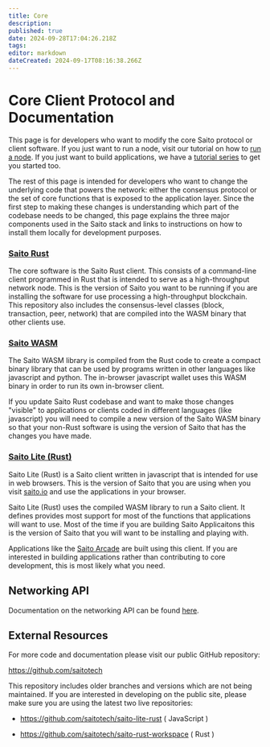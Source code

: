 ```yaml
---
title: Core
description: 
published: true
date: 2024-09-28T17:04:26.218Z
tags: 
editor: markdown
dateCreated: 2024-09-17T08:16:38.266Z
---
```


# Core Client Protocol and Documentation

This page is for developers who want to modify the core Saito protocol or client software. If you just want to run a node, visit our tutorial on how to [run a node](/tech/installation). If you just want to build applications, we have a [tutorial series](/tech/building_apps) to get you started too.

The rest of this page is intended for developers who want to change the underlying code that powers the network: either the consensus protocol or the set of core functions that is exposed to the application layer. Since the first step to making these changes is understanding which part of the codebase needs to be changed, this page explains the three major components used in the Saito stack and links to instructions on how to install them locally for development purposes.


### [Saito Rust](/tech/installation/rust)
The core software is the Saito Rust client. This consists of a command-line client programmed in Rust that is intended to serve as a high-throughput network node. This is the version of Saito you want to be running if you are installing the software for use processing a high-throughput blockchain. This repository also includes the consensus-level classes (block, transaction, peer, network) that are compiled into the WASM binary that other clients use.

### [Saito WASM](/tech/installation/wasm)

The Saito WASM library is compiled from the Rust code to create a compact binary library that can be used by programs written in other languages like javascript and python. The in-browser javascript wallet uses this WASM binary in order to run its own in-browser client.

If you update Saito Rust codebase and want to make those changes "visible" to applications or clients coded in different languages (like javascript) you will need to compile a new version of the Saito WASM binary so that your non-Rust software is using the version of Saito that has the changes you have made. 

### [Saito Lite (Rust)](/tech/installation)

Saito Lite (Rust) is a Saito client written in javascript that is intended for use in web browsers. This is the version of Saito that you are using when you visit [saito.io](https://saito.io) and use the applications in your browser.

Saito Lite (Rust) uses the compiled WASM library to run a Saito client. It defines  provides most support for most of the functions that applications will want to use. Most of the time if you are building Saito Applicaitons this is the version of Saito that you will want to be installing and playing with.

Applications like the [Saito Arcade](https://saito.io/arcade) are built using this client. If you are interested in building applications rather than contributing to core development, this is most likely what you need.

## Networking API

Documentation on the networking API can be found [here](/tech/core).

## External Resources

For more code and documentation please visit our public GitHub repository:

https://github.com/saitotech

This repository includes older branches and versions which are not being maintained. If you are interested in developing on the public site, please make sure you are using the latest two live repositories:

 - https://github.com/saitotech/saito-lite-rust
   ( JavaScript )

 - https://github.com/saitotech/saito-rust-workspace
   ( Rust )